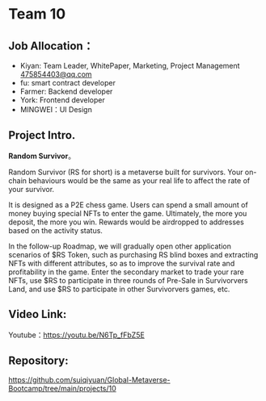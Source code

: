 # Team 10

## Job Allocation：

- Kiyan: Team Leader, WhitePaper, Marketing, Project Management 475854403@qq.com
- fu: smart contract developer
- Farmer: Backend developer
- York: Frontend developer
- MINGWEI：UI Design

## Project Intro.

**Random Survivor**。

Random Survivor (RS for short) is a metaverse built for survivors. Your on-chain behaviours would be the same as your real life to affect the rate of your survivor.

It is designed as a P2E chess game. Users can spend a small amount of money buying special NFTs to enter the game. Ultimately, the more you deposit, the more you win. Rewards would be airdropped to addresses based on the activity status.

In the follow-up Roadmap, we will gradually open other application scenarios of $RS Token, such as purchasing RS blind boxes and extracting NFTs with different attributes, so as to improve the survival rate and profitability in the game. Enter the secondary market to trade your rare NFTs, use $RS to participate in three rounds of Pre-Sale in Survivorvers Land, and use $RS to participate in other Survivorvers games, etc.



## Video Link:

Youtube：https://youtu.be/N6Tp_fFbZ5E

## Repository:

https://github.com/suiqiyuan/Global-Metaverse-Bootcamp/tree/main/projects/10

